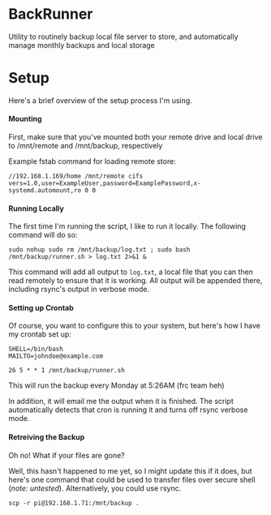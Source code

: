 # BackRunner
 Utility to routinely backup local file server to store, and automatically manage monthly backups and local storage

# Setup
Here's a brief overview of the setup process I'm using.

#### Mounting
First, make sure that you've mounted both your remote drive and local drive to /mnt/remote and /mnt/backup, respectively

Example fstab command for loading remote store:

`//192.168.1.169/home /mnt/remote cifs vers=1.0,user=ExampleUser,password=ExamplePassword,x-systemd.automount,ro 0 0`

#### Running Locally
The first time I'm running the script, I like to run it locally. The following command will do so:

`sudo nohup sudo rm /mnt/backup/log.txt ; sudo bash /mnt/backup/runner.sh > log.txt 2>&1 &`

This command will add all output to `log.txt`, a local file that you can then read remotely to ensure that it is working. All output will be appended there, including rsync's output in verbose mode.

#### Setting up Crontab

Of course, you want to configure this to your system, but here's how I have my crontab set up:
```
SHELL=/bin/bash
MAILTO=johndoe@example.com

26 5 * * 1 /mnt/backup/runner.sh
```

This will run the backup every Monday at 5:26AM (frc team heh)

In addition, it will email me the output when it is finished. The script automatically detects that cron is running it and turns off rsync verbose mode.

#### Retreiving the Backup

Oh no! What if your files are gone?

Well, this hasn't happened to me yet, so I might update this if it does, but here's one command that could be used to transfer files over secure shell (*note: untested*). Alternatively, you could use rsync.

`scp -r pi@192.168.1.71:/mnt/backup .`
